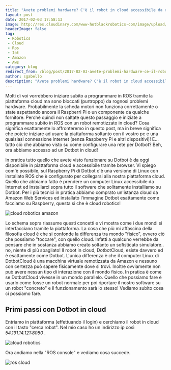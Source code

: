 ```yaml
---
title: "Avete problemi hardware? C'è il robot in cloud accessibile da remoto tramite il vostro PC o cellulare"
layout: post
date: 2017-02-03 17:58:13
image: http://res.cloudinary.com/www-hotblackrobotics-com/image/upload/v1486136271/istanza_cloud_1_tdt5ho.jpg
headerImage: false
tag:
 - Robotics
 - Cloud
 - Ros
 - Iot
 - Amazon
 - Aws
category: blog
redirect_from: /blog/post/2017-02-03-avete-problemi-hardware-ce-il-robot-in-cloud-accessibile-da-remoto-tramite-il-vostro-pc-o-cellulare
author: sgabello
description: "Avete problemi hardware? C'è il robot in cloud accessibile da remoto tramite il vostro PC o cellulare"
---
```


Molti di voi vorrebbero iniziare subito a programmare in ROS tramite la piattaforma cloud ma sono bloccati (purtroppo) da rognosi problemi hardware. Probabilmente la scheda motori non funziona correttamente o state aspettando ancora il Raspberri Pi o un componente da qualche fornitore. Perchè quindi non saltate questo passaggio e iniziate a programmare subito in ROS con un robot remotizzato in cloud? Cosa significa esattamente lo affronteremo in questo post, ma in breve significa che potete iniziare ad usare la piattaforma soltanto con il vostro pc e una qualsiasi connessione internet (senza Raspberry Pi e altri dispositivi)! E... tutto ciò che abbiamo visto su come configurare una rete per Dotbot? Beh, ora abbiamo accesso ad un Dotbot in cloud!

In pratica tutto quello che avete visto funzionare su Dotbot è da oggi disponibile in piattaforma cloud e accessibile tramite browser. Vi spiego com'è possibile, sul Raspberry Pi di Dotbot c'è una versione di Linux con installato ROS che è configurato per collegarsi alla nostra piattaforma cloud. Quello che abbiamo fatto è prendere un computer Linux accessibile da Internet ed installarci sopra tutto il software che solitamente installiamo su Dotbot. Per i più tecnici in pratica abbiamo comprato un'istanza cloud da Amazon Web Services ed installato l'immagine Dotbot esattamente come facciamo su Raspberry, questa si che è cloud robotics!

![cloud robotics amazon](http://res.cloudinary.com/www-hotblackrobotics-com/image/upload/v1486136271/istanza_cloud_1_tdt5ho.jpg)

Lo schema sopra riassume questi concetti e vi mostra come i due mondi si interfacciano tramite la piattaforma. La cosa che più mi affascina della filosofia cloud è che si confonde la differenza tra mondo "fisico", ovvero ciò che possiamo "toccare", con quello cloud. Infatti a qualcuno verrebbe da pensare che in sostanza abbiamo creato soltanto un sofisticato simulatore.. no, niente di più sbagliato! Il robot in cloud, DotbotCloud, esiste davvero ed è esattamente come Dotbot. L'unica differenza è che il computer Linux di DotbotCloud è una macchina virtuale remotizzata da Amazon e nessuno con certezza può sapere fisicamente dove si trovi. Inoltre ovviamente non può avere nessun tipo di interazione con il mondo fisico. In pratica è come se DotbotCloud vivesse in un mondo parallelo. Quello che possiamo fare è usarlo come fosse un robot normale per poi riportare il nostro software su un robot "concreto" e il funzionamento sarà lo stesso! Vediamo subito cosa ci possiamo fare.

## Primi passi con Dotbot in cloud ##

Entriamo in piattaforma (effettuando il login) e cerchiamo il robot in cloud con il tasto "cerca robot". Nel mio caso ho un indirizzo ip così *54.191.14.121:8080* .

![cloud robotics](http://res.cloudinary.com/www-hotblackrobotics-com/image/upload/v1486144089/Schermata_2017-02-03_alle_18.07.33_blhaox.png)

Ora andiamo nella "ROS console" e vediamo cosa succede.

![ros cloud](http://res.cloudinary.com/www-hotblackrobotics-com/image/upload/v1486144458/Schermata_2017-02-03_alle_18.52.51_fags1l.png)
